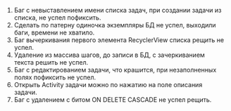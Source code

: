 1. Баг с невыставлением имени списка задач, при создании задачи из списка, не успел пофиксить.
2. Сделать по патерну одиночка экземпляры БД не успел, выходили баги, времени не хватило.
3. Баг вычеркивания первого элемента RecyclerView списка рещить не успел.
4. Удаление из массива шагов, до записи в БД, с зачеркиванием текста решить не успел.
5. Баг с редактированием задачи, что крашится, при незаполненных полях пофиксить не успел.
6. Открыть Activity задачи можно по нажатию на поле описания задачи.
7. Баг с удалением с битом ON DELETE CASCADE не успел рещить.